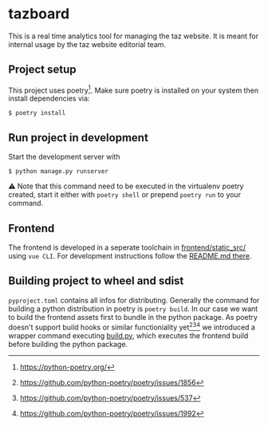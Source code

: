 # tazboard

This is a real time analytics tool for managing the taz website.
It is meant for internal usage by the taz website editorial team.


## Project setup

This project uses poetry[^1]. Make sure poetry is installed on your system then install dependencies via:
```shell script
$ poetry install
```

## Run project in development

Start the development server with

```shell script
$ python manage.py runserver
```

⚠ Note that this command need to be executed in the virtualenv poetry created, start it either with `poetry shell` or prepend
`poetry run` to your command.

## Frontend

The frontend is developed in a seperate toolchain in [frontend/static_src/](frontend/static_src) using `vue CLI`. For development instructions 
follow the [README.md  there](frontend/static_src/README.md).

## Building project to wheel and sdist

`pyproject.toml` contains all infos for distributing. Generally the command for building a python distribution in poetry is `poetry build`.
In our case we want to build the frontend assets first to bundle in the python package. As poetry doesn't support build hooks or similar
functioniality yet[^2][^3][^4] we introduced a wrapper command executing [build.py](build.py), which executes the frontend build before building
the python package.

[^1]: https://python-poetry.org/
[^2]: https://github.com/python-poetry/poetry/issues/1856
[^3]: https://github.com/python-poetry/poetry/issues/537
[^4]: https://github.com/python-poetry/poetry/issues/1992